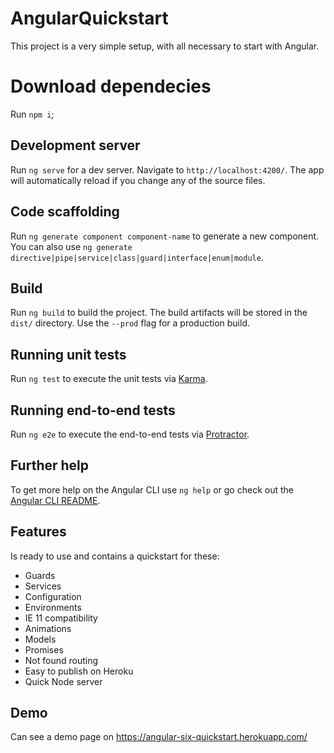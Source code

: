 # AngularQuickstart

This project is a very simple setup, with all necessary to start with Angular.

# Download dependecies

Run `npm i`;

## Development server

Run `ng serve` for a dev server. Navigate to `http://localhost:4200/`. The app will automatically reload if you change any of the source files.

## Code scaffolding

Run `ng generate component component-name` to generate a new component. You can also use `ng generate directive|pipe|service|class|guard|interface|enum|module`.

## Build

Run `ng build` to build the project. The build artifacts will be stored in the `dist/` directory. Use the `--prod` flag for a production build.

## Running unit tests

Run `ng test` to execute the unit tests via [Karma](https://karma-runner.github.io).

## Running end-to-end tests

Run `ng e2e` to execute the end-to-end tests via [Protractor](http://www.protractortest.org/).

## Further help

To get more help on the Angular CLI use `ng help` or go check out the [Angular CLI README](https://github.com/angular/angular-cli/blob/master/README.md).

## Features

Is ready to use and contains a quickstart for these: 

- Guards
- Services
- Configuration
- Environments
- IE 11 compatibility
- Animations
- Models
- Promises
- Not found routing
- Easy to publish on Heroku
- Quick Node server

## Demo

Can see a demo page on https://angular-six-quickstart.herokuapp.com/

